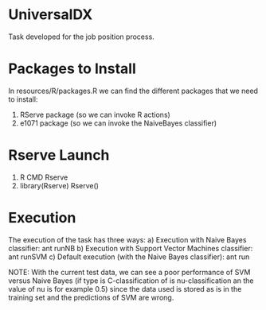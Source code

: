 UniversalDX
===========

Task developed for the job position process.

Packages to Install
===================

In resources/R/packages.R we can find the different packages that we need to install:

1) RServe package (so we can invoke R actions)
2) e1071 package (so we can invoke the NaiveBayes classifier)

Rserve Launch
=============

1) R CMD Rserve
2) library(Rserve) 
   Rserve()

Execution
=========

The execution of the task has three ways:
a) Execution with Naive Bayes classifier: ant runNB
b) Execution with Support Vector Machines classifier: ant runSVM
c) Default execution (with the Naive Bayes classifier): ant run


NOTE: With the current test data, we can see a poor performance of SVM versus Naive Bayes (if type is C-classification of is nu-classification an the value of nu is for example 0.5) since the data used is stored as is in the training set and the predictions of SVM are wrong.
